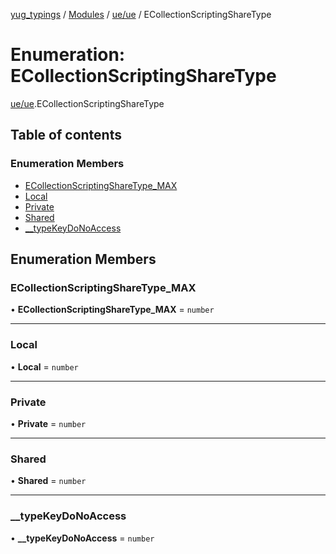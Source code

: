 [yug_typings](../README.md) / [Modules](../modules.md) / [ue/ue](../modules/ue_ue.md) / ECollectionScriptingShareType

# Enumeration: ECollectionScriptingShareType

[ue/ue](../modules/ue_ue.md).ECollectionScriptingShareType

## Table of contents

### Enumeration Members

- [ECollectionScriptingShareType\_MAX](ue_ue.ECollectionScriptingShareType.md#ecollectionscriptingsharetype_max)
- [Local](ue_ue.ECollectionScriptingShareType.md#local)
- [Private](ue_ue.ECollectionScriptingShareType.md#private)
- [Shared](ue_ue.ECollectionScriptingShareType.md#shared)
- [\_\_typeKeyDoNoAccess](ue_ue.ECollectionScriptingShareType.md#__typekeydonoaccess)

## Enumeration Members

### ECollectionScriptingShareType\_MAX

• **ECollectionScriptingShareType\_MAX** = `number`

___

### Local

• **Local** = `number`

___

### Private

• **Private** = `number`

___

### Shared

• **Shared** = `number`

___

### \_\_typeKeyDoNoAccess

• **\_\_typeKeyDoNoAccess** = `number`
